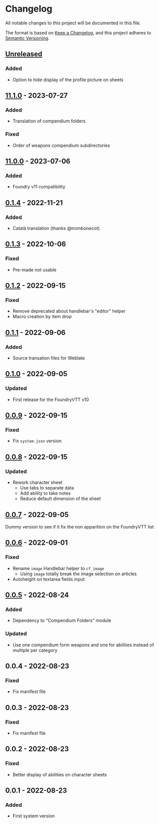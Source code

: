 # Changelog

All notable changes to this project will be documented in this file.

The format is based on [Keep a Changelog](https://keepachangelog.com/en/1.0.0/),
and this project adheres to [Semantic Versioning](https://semver.org/spec/v2.0.0.html).

## [Unreleased]

### Added

- Option to hide display of the profile picture on sheets

## [11.1.0] - 2023-07-27

### Added

- Translation of compendium folders

### Fixed

- Order of weapons compendium subdirectories

## [11.0.0] - 2023-07-06

### Added

- Foundry v11 compatibility

## [0.1.4] - 2022-11-21

### Added

- Català translation (thanks @trombonecot)

## [0.1.3] - 2022-10-06

### Fixed

- Pre-made not usable

## [0.1.2] - 2022-09-15

### Fixed

- Remove deprecated about handlebar's "editor" helper
- Macro creation by item drop

## [0.1.1] - 2022-09-06

### Added

- Source transation files for Weblate

## [0.1.0] - 2022-09-05

### Updated

- First release for the FoundryVTT v10

## [0.0.9] - 2022-09-15

### Fixed

- Fix `system.json` version

## [0.0.8] - 2022-09-15

### Updated

- Rework character sheet
    - Use tabs to separate data
    - Add ability to take notes
    - Reduce default dimension of the sheet

## [0.0.7] - 2022-09-05

Dummy version to see if it fix the non apparition on the FoundryVTT list

## [0.0.6] - 2022-09-01

### Fixed

- Rename `image` Handlebar helper to `cf_image`
    - Using `image` totally break the image selection on articles
- Autoheight on textarea fields input

## [0.0.5] - 2022-08-24

### Added

- Dependency to "Compendium Folders" module

### Updated

- Use one compendium form weapons and one for abilities instead of multiple per category

## 0.0.4 - 2022-08-23

### Fixed

- Fix manifest file

## 0.0.3 - 2022-08-23

### Fixed

- Fix manifest file

## 0.0.2 - 2022-08-23

### Fixed

- Better display of abilities on character sheets

## 0.0.1 - 2022-08-23

### Added

- First system version

[Unreleased]: https://github.com/DjLeChuck/foundryvtt-system-channel-fear/compare/11.1.0...HEAD

[11.1.0]: https://github.com/DjLeChuck/foundryvtt-system-channel-fear/compare/11.0.0...11.1.0

[11.0.0]: https://github.com/DjLeChuck/foundryvtt-system-channel-fear/compare/0.1.4...11.0.0

[0.1.4]: https://github.com/DjLeChuck/foundryvtt-system-channel-fear/compare/0.1.3...0.1.4

[0.1.3]: https://github.com/DjLeChuck/foundryvtt-system-channel-fear/compare/0.1.2...0.1.3

[0.1.2]: https://github.com/DjLeChuck/foundryvtt-system-channel-fear/compare/0.1.1...0.1.2

[0.1.1]: https://github.com/DjLeChuck/foundryvtt-system-channel-fear/compare/0.1.0...0.1.1

[0.1.0]: https://github.com/DjLeChuck/foundryvtt-system-channel-fear/compare/0.0.9...0.1.0

[0.0.9]: https://github.com/DjLeChuck/foundryvtt-system-channel-fear/compare/0.0.8...0.0.9

[0.0.8]: https://github.com/DjLeChuck/foundryvtt-system-channel-fear/compare/0.0.7...0.0.8

[0.0.7]: https://github.com/DjLeChuck/foundryvtt-system-channel-fear/compare/0.0.6...0.0.7

[0.0.6]: https://github.com/DjLeChuck/foundryvtt-system-channel-fear/compare/0.0.5...0.0.6

[0.0.5]: https://github.com/DjLeChuck/foundryvtt-system-channel-fear/compare/0.0.4...0.0.5
